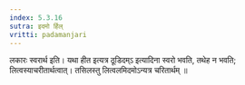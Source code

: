 ```yaml
---
index: 5.3.16
sutra: इदमो र्हिल्
vritti: padamanjari
---
```


 लकारः स्वरार्थ इति। यथा हीत इत्यत्र ठूडिदम्ऽ इत्यादिना स्वरो भवति, तथेह न भवति; लित्वस्याचरीतार्थत्वात्। तसिलस्तु लित्वलमिदमोऽन्यत्र चरितार्थम् ॥